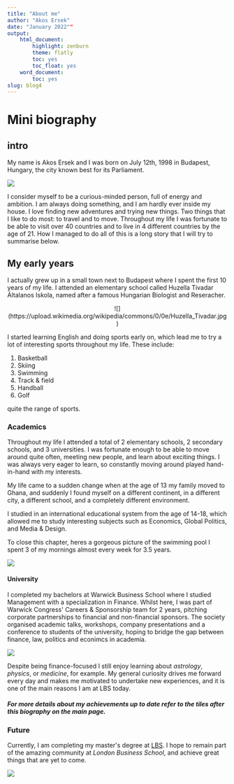 ```yaml
---
title: "About me"
author: "Akos Ersek"
date: "January 2022""
output:
    html_document:
        highlight: zenburn
        theme: flatly
        toc: yes
        toc_float: yes
    word_document:
        toc: yes
slug: blog4
---
```


# Mini biography

## intro
 
My name is Akos Ersek and I was born on July 12th, 1998 in Budapest, Hungary, the city known best for its Parliament.

![](https://upload.wikimedia.org/wikipedia/commons/2/22/Exterior_view_-_daytime.jpg)

I consider myself to be a curious-minded person, full of energy and ambition. I am always doing something, and I am hardly ever inside my house. I love finding new adventures and trying new things. Two things that I like to do most: to travel and to move. Throughout my life I was fortunate to be able to visit over 40 countries and to live in 4 different countries by the age of 21. How I managed to do all of this is a long story that I will try to summarise below.

## My early years

I actually grew up in a small town next to Budapest where I spent the first 10 years of my life. I attended  an elementary school called Huzella Tivadar Általanos Iskola, named after a famous Hungarian Biologist and Reseracher.

<center>
![](https://upload.wikimedia.org/wikipedia/commons/0/0e/Huzella_Tivadar.jpg)
</center>

I started learning English and doing sports early on, which lead me to try a lot of interesting sports throughout my life. These include:

1. Basketball
2. Skiing
3. Swimming
4. Track & field
5. Handball
  6. Golf
    
quite the range of sports.

### Academics

Throughout my life I attended a total of 2 elementary schools, 2 secondary schools, and 3 universities. I was fortunate enough to be able to move around quite often, meeting new people, and learn about exciting things. I was always very eager to learn, so constantly moving around played hand-in-hand with my interests. 

My life came to a sudden change when at the age of 13 my family moved to Ghana, and suddenly I found myself on a different continent, in a different city, a different school, and a completely different environment.

I studied in an international educational system from the age of 14-18, which allowed me to study interesting subjects such as Economics, Global Politics, and Media & Design.

To close this chapter, heres a gorgeous picture of the swimming pool I spent 3 of my mornings almost every week for 3.5 years. 

![](https://www.lincoln.edu.gh/uploaded/photos/News_Story_Photos/2014-2015_SY/2015_February/SwimMeetFebruary20151.jpg)

#### University

I completed my bachelors at Warwick Business School where I studied Management with a specialization in Finance. Whilst here, I was part of Warwick Congress' Careers & Sponsorship team for 2 years, pitching corporate partnerships to financial and non-financial sponsors. The society organised academic talks, workshops, company presentations and a conference to students of the university, hoping to bridge the gap between finance, law, politics and econimcs in academia.

![](https://qtem.org/content//academicpartners/39/media/wbs041016-89.jpg)


Despite being finance-focused I still enjoy learning about *astrology*, *physics*, or *medicine*, for example. My general curiosity drives me forward every day and makes me motivated to undertake new experiences, and it is one of the main reasons I am at LBS today.

##### For more details about my achievements up to date refer to the tiles after this biography on the main page.

### Future

Currently, I am completing my master's degree at [LBS](https://www.london.edu). I hope to remain part of the amazing community at *London Business School*, and achieve great things that are yet to come. 

![](https://upload.wikimedia.org/wikipedia/commons/4/47/RS9327_LBS_Standard_Logo_RGB_AW-hpr.jpg)
